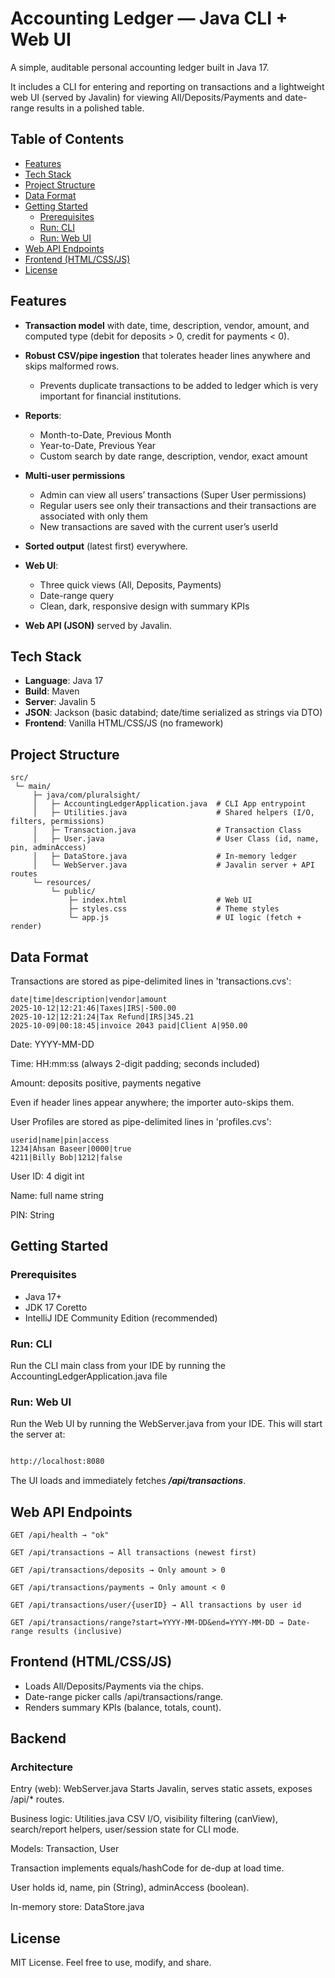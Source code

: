 # Accounting Ledger — Java CLI + Web UI

A simple, auditable personal accounting ledger built in Java 17.

It includes a CLI for entering and reporting on transactions and a lightweight web UI (served by Javalin) for viewing
All/Deposits/Payments and date-range results in a polished table.

## Table of Contents

- [Features](#features)
- [Tech Stack](#tech-stack)
- [Project Structure](#project-structure)
- [Data Format](#data-format)
- [Getting Started](#getting-started)
    - [Prerequisites](#prerequisites)
    - [Run: CLI](#run-cli)
    - [Run: Web UI](#run-web-ui)
- [Web API Endpoints](#web-api-endpoints)
- [Frontend (HTML/CSS/JS)](#frontend-htmlcssjs)
- [License](#license)

## Features

- **Transaction model** with date, time, description, vendor, amount, and computed type (debit for deposits > 0, credit
  for payments < 0).
- **Robust CSV/pipe ingestion** that tolerates header lines anywhere and skips malformed rows.
    - Prevents duplicate transactions to be added to ledger which is very important for financial institutions.

- **Reports**:
    - Month-to-Date, Previous Month
    - Year-to-Date, Previous Year
    - Custom search by date range, description, vendor, exact amount
- **Multi-user permissions**
    - Admin can view all users’ transactions (Super User permissions)
    - Regular users see only their transactions and their transactions are associated with only them
    - New transactions are saved with the current user’s userId
- **Sorted output** (latest first) everywhere.
- **Web UI**:
    - Three quick views (All, Deposits, Payments)
    - Date-range query
    - Clean, dark, responsive design with summary KPIs
- **Web API (JSON)** served by Javalin.

## Tech Stack

- **Language**: Java 17
- **Build**: Maven
- **Server**: Javalin 5
- **JSON**: Jackson (basic databind; date/time serialized as strings via DTO)
- **Frontend**: Vanilla HTML/CSS/JS (no framework)

## Project Structure

```text
src/
 └─ main/
     ├─ java/com/pluralsight/
     │   ├─ AccountingLedgerApplication.java  # CLI App entrypoint
     │   ├─ Utilities.java                    # Shared helpers (I/O, filters, permissions)
     │   ├─ Transaction.java                  # Transaction Class
     │   ├─ User.java                         # User Class (id, name, pin, adminAccess)
     │   ├─ DataStore.java                    # In-memory ledger
     │   └─ WebServer.java                    # Javalin server + API routes
     └─ resources/
         └─ public/
             ├─ index.html                    # Web UI
             ├─ styles.css                    # Theme styles
             └─ app.js                        # UI logic (fetch + render)
```

## Data Format

Transactions are stored as pipe-delimited lines in 'transactions.cvs':

```
date|time|description|vendor|amount
2025-10-12|12:21:46|Taxes|IRS|-500.00
2025-10-12|12:21:24|Tax Refund|IRS|345.21
2025-10-09|00:18:45|invoice 2043 paid|Client A|950.00
```

Date: YYYY-MM-DD

Time: HH:mm:ss (always 2-digit padding; seconds included)

Amount: deposits positive, payments negative

Even if header lines appear anywhere; the importer auto-skips them.

User Profiles are stored as pipe-delimited lines in 'profiles.cvs':

```
userid|name|pin|access
1234|Ahsan Baseer|0000|true
4211|Billy Bob|1212|false
```

User ID: 4 digit int

Name: full name string

PIN: String

## Getting Started

### Prerequisites

* Java 17+
* JDK 17 Coretto
* IntelliJ IDE Community Edition (recommended)

### Run: CLI

Run the CLI main class from your IDE by running the AccountingLedgerApplication.java file

### Run: Web UI

Run the Web UI by running the WebServer.java from your IDE. This will start the server at:

```bash

http://localhost:8080
```

The UI loads and immediately fetches ***/api/transactions***.

## Web API Endpoints

```
GET /api/health → "ok"

GET /api/transactions → All transactions (newest first)

GET /api/transactions/deposits → Only amount > 0

GET /api/transactions/payments → Only amount < 0

GET /api/transactions/user/{userID} → All transactions by user id

GET /api/transactions/range?start=YYYY-MM-DD&end=YYYY-MM-DD → Date-range results (inclusive)
```

## Frontend (HTML/CSS/JS)

* Loads All/Deposits/Payments via the chips.
* Date-range picker calls /api/transactions/range.
* Renders summary KPIs (balance, totals, count).

## Backend

### Architecture

Entry (web): WebServer.java
Starts Javalin, serves static assets, exposes /api/* routes.

Business logic: Utilities.java
CSV I/O, visibility filtering (canView), search/report helpers, user/session state for CLI mode.

Models: Transaction, User

Transaction implements equals/hashCode for de-dup at load time.

User holds id, name, pin (String), adminAccess (boolean).

In-memory store: DataStore.java

## License

MIT License. Feel free to use, modify, and share.